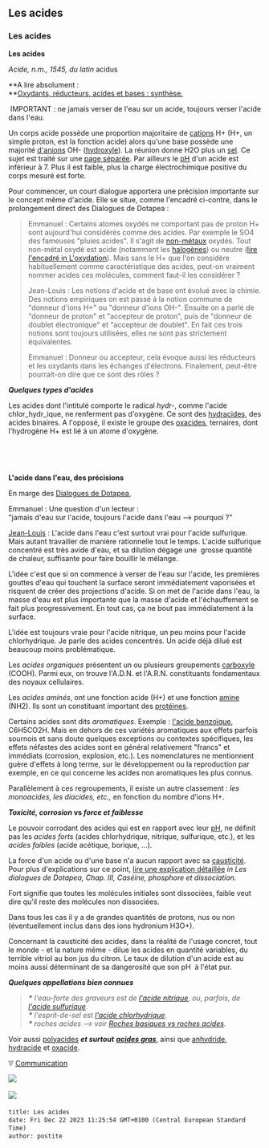 ## Les acides
### Les acides
 **Les acides**

_Acide, n.m., 1545, du latin_ acidus

**A lire absolument :  
**[Oxydants, réducteurs, acides et bases : synthèse.](oxyreducacidesbases.html)

 IMPORTANT : ne jamais verser de l'eau sur un acide, toujours verser l'acide dans l'eau.

Un corps acide possède une proportion majoritaire de [cations](cation.html) H+ (H+, un simple proton, est la fonction acide) alors qu'une base possède une majorité [d'anions](anion.html) OH- ([hydroxyle](hydroxyle.html)). La réunion donne H2O plus un [sel](formationdesels.html). Ce sujet est traité sur une [page séparée](formationdesels.html). Par ailleurs le [pH](ph.html) d'un acide est inférieur à 7. Plus il est faible, plus la charge électrochimique positive du corps mesuré est forte.

Pour commencer, un court dialogue apportera une précision importante sur le concept même d'acide. Elle se situe, comme l'encadré ci-contre, dans le prolongement direct des Dialogues de Dotapea :

> Emmanuel : Certains atomes oxydés ne comportant pas de proton H+ sont aujourd'hui considérés comme des acides. Par exemple le SO4 des fameuses "pluies acides". Il s'agit de [non-métaux](nonmetaux.html) oxydés. Tout non-métal oxydé est acide (notamment les [halogènes](annexe1.html#halogene)) ou neutre ([lire l'encadré in L'oxydation](oxygene.html)). Mais sans le H+ que l'on considère habituellement comme caractéristique des acides, peut-on vraiment nommer acides ces molécules, comment faut-il les considérer ?
> 
> Jean-Louis : Les notions d'acide et de base ont évolué avec la chimie. Des notions empiriques on est passé à la notion commune de "donneur d'ions H+" ou "donneur d'ions OH-". Ensuite on a parlé de "donneur de proton" et "accepteur de proton", puis de "donneur de doublet électronique" et "accepteur de doublet". En fait ces trois notions sont toujours utilisées, elles ne sont pas strictement équivalentes.
> 
> Emmanuel : Donneur ou accepteur, cela évoque aussi les réducteurs et les oxydants dans les échanges d'électrons. Finalement, peut-être pourrait-on dire que ce sont des rôles ?

**_Quelques types d'acides_**

Les acides dont l'intitulé comporte le radical _hydr-_, comme l'acide chlor_hydr_ique, ne renferment pas d'oxygène. Ce sont des [hydracides](hydracide.html), des acides binaires. A l'opposé, il existe le groupe des [oxacides](oxacide.html), ternaires, dont l'hydrogène H+ est lié à un atome d'oxygène.

 

 

**L'acide dans l'eau, des précisions**

En marge des [Dialogues de Dotapea](dialoguesdotapea.html),

Emmanuel : Une question d'un lecteur :  
"jamais d'eau sur l'acide, toujours l'acide dans l'eau --> pourquoi ?"

[Jean-Louis](quinoussommes.html#jeanlouis) : L'acide dans l'eau c'est surtout vrai pour l'acide sulfurique. Mais autant travailler de manière rationnelle tout le temps. L'acide sulfurique concentré est très avide d'eau, et sa dilution dégage une  grosse quantité de chaleur, suffisante pour faire bouillir le mélange.

L'idée c'est que si on commence à verser de l'eau sur l'acide, les premières gouttes d'eau qui touchent la surface seront immédiatement vaporisées et risquent de créer des projections d'acide. Si on met de l'acide dans l'eau, la masse d'eau est plus importante que la masse d'acide et l'échauffement se fait plus progressivement. En tout cas, ça ne bout pas immédiatement à la surface.

L'idée est toujours vraie pour l'acide nitrique, un peu moins pour l'acide chlorhydrique. Je parle des acides concentrés. Un acide déjà dilué est beaucoup moins problématique.

Les _acides organiques_ présentent un ou plusieurs groupements [carboxyle](carboxyle.html) (COOH). Parmi eux, on trouve l'A.D.N. et l'A.R.N. constituants fondamentaux des noyaux cellulaires.

Les _acides aminés_, ont une fonction acide (H+) et une fonction [amine](acides.html#amine) (NH2). Ils sont un constituant important des [protéines](proteine.html).

Certains acides sont dits _aromatiques_. Exemple : [l'acide benzoïque](benzeneetbenjoin.html#acidebenzoique), C6H5CO2H. Mais en dehors de ces variétés aromatiques aux effets parfois sournois et sans doute quelques exceptions ou contextes spécifiques, les effets néfastes des acides sont en général relativement "francs" et immédiats (corrosion, explosion, etc.). Les nomenclatures ne mentionnent guère d'effets à long terme, sur le développement ou la reproduction par exemple, en ce qui concerne les acides non aromatiques les plus connus.

Parallèlement à ces regroupements, il existe un autre classement : _les monoacides, les diacides, etc.,_ en fonction du nombre d'ions H+.

**_Toxicité, corrosion_ vs _force et faiblesse_**

Le pouvoir corrodant des acides qui est en rapport avec leur [pH](ph.html), ne définit pas les _acides forts_ (acides chlorhydrique, nitrique, sulfurique, etc.), et les _acides faibles_ (acide acétique, borique, ...).

La force d'un acide ou d'une base n'a aucun rapport avec sa [causticité](caustique.html). Pour plus d'explications sur ce point, [lire une explication détaillée](chap03caseine.html#forcefaiblesse) _in Les dialogues de Dotapea, Chap. III, Caséine, phosphore et dissociation._

Fort signifie que toutes les molécules initiales sont dissociées, faible veut dire qu'il reste des molécules non dissociées.

Dans tous les cas il y a de grandes quantités de protons, nus ou non (éventuellement inclus dans des ions hydronium H3O+).

Concernant la causticité des acides, dans la réalité de l'usage concret, tout le monde - et la nature même - dilue les acides en quantité variables, du terrible vitriol au bon jus du citron. Le taux de dilution d'un acide est au moins aussi déterminant de sa dangerosité que son pH  à l'état pur.

_**Quelques appellations bien connues**_

> _**\*** l'eau-forte des graveurs est de [l'acide nitrique](nitrique.html), ou, parfois, de [l'acide sulfurique](sulfuriqueacide.html)_.  
> _**\*** l'esprit-de-sel est [l'acide chlorhydrique](chlorhydrique.html).  
> **\*** roches acides --> voir [Roches basiques vs roches acides](rochesbasiquesacides.html)_.

Voir aussi [polyacides](p.html#polyacide) _**et surtout**_ [_**acides gras**_](acidesgras.html), ainsi que [anhydride](acides.html#anhydre), [hydracide](hydracide.html) et [oxacide](oxacide.html).



![](images/flechebas.gif) [Communication](http://www.artrealite.com/annonceurs.htm) 

[![](https://cbonvin.fr/sites/regie.artrealite.com/visuels/campagne1.png)](index-2.html#20131014)

![](https://cbonvin.fr/sites/regie.artrealite.com/visuels/campagne2.png)
```
title: Les acides
date: Fri Dec 22 2023 11:25:54 GMT+0100 (Central European Standard Time)
author: postite
```
